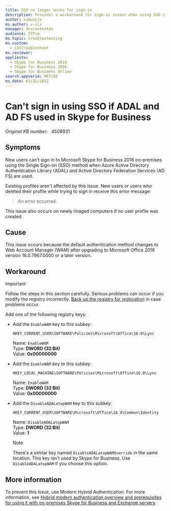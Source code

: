```yaml
---
title: SSO no longer works for sign-in
description: Provides a workaround for sign-in issues when using SSO if ADAL and AD FS are used in Skype for Business 2016.
author: simonxjx
ms.author: v-six
manager: dcscontentpm
audience: ITPro
ms.topic: troubleshooting
ms.custom: 
  - CSSTroubleshoot
ms.reviewer: 
appliesto: 
  - Skype for Business 2019
  - Skype for Business 2016
  - Skype for Business Online
search.appverid: MET150
ms.date: 03/31/2022
---
```

# Can't sign in using SSO if ADAL and AD FS used in Skype for Business

_Original KB number:_ &nbsp; 4508931

## Symptoms

New users can't sign in to Microsoft Skype for Business 2016 on-premises using the Single Sign-on (SSO) method when Azure Active Directory Authentication Library (ADAL) and Active Directory Federation Services (AD FS) are used.

Existing profiles aren't affected by this issue. New users or users who deleted their profile while trying to sign in receive this error message:

> An error occurred.

This issue also occurs on newly imaged computers if no user profile was created.

## Cause

This issue occurs because the default authentication method changes to Web Account Manager (WAM) after upgrading to Microsoft Office 2016 version 16.0.7967.0000 or a later version.

## Workaround

> [!IMPORTANT]
> Follow the steps in this section carefully. Serious problems can occur if you modify the registry incorrectly. [Back up the registry for restoration](https://support.microsoft.com/help/322756) in case problems occur.

Add one of the following registry keys:

- Add the `EnableWAM` key to this subkey:

    `HKEY_CURRENT_USER\SOFTWARE\Policies\Microsoft\Office\16.0\Lync`

    Name: `EnableWAM`  
    Type: **DWORD (32 Bit)**  
    Value: **0x00000000**  

- Add the `EnableWAM` key to this subkey:

    `HKEY_LOCAL_MACHINE\SOFTWARE\Policies\Microsoft\Office\16.0\Lync`

    Name: `EnableWAM`  
    Type: **DWORD (32 Bit)**  
    Value: **0x00000000**  

- Add the `DisableADALatopWAM` key to this subkey:

    `HKEY_CURRENT_USER\SOFTWARE\Microsoft\Office\16.0\Common\Identity`

    Name: `DisableADALatopWAM`  
    Type: **DWORD (32 Bit)**  
    Value: **1**  

    > [!NOTE]
    > There's a similar key named `DisableADALatopWAMOverride` in the same location. This key isn't used by Skype for Business. Use `DisableADALatopWAM` if you choose this option.

## More information

To prevent this issue, use Modern Hybrid Authentication. For more information, see [Hybrid modern authentication overview and prerequisites for using it with on-premises Skype for Business and Exchange servers](/microsoft-365/enterprise/hybrid-modern-auth-overview).
